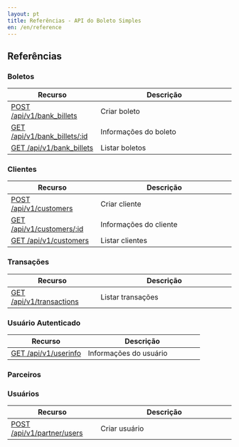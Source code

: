 ```yaml
---
layout: pt
title: Referências - API do Boleto Simples
en: /en/reference
---
```


## Referências

### Boletos

<table class='table table-bordered features'>
  <thead>
    <tr>
      <th>Recurso</th>
      <th>Descrição</th>
    </tr>
  </thead>
  <tbody>
    <tr>
      <td><a href="/reference/v1/bank_billets#criar-boleto">POST /api/v1/bank_billets</a></td>
      <td width='60%'>Criar boleto</td>
    </tr>
    <tr>
      <td><a href="/reference/v1/bank_billets#informaes-do-boleto">GET /api/v1/bank_billets/:id</a></td>
      <td width='60%'>Informações do boleto</td>
    </tr>
    <tr>
      <td><a href="/reference/v1/bank_billets#listar-boletos">GET /api/v1/bank_billets</a></td>
      <td width='60%'>Listar boletos</td>
    </tr>
  </tbody>
</table>

###  Clientes

<table class='table table-bordered features'>
  <thead>
    <tr>
      <th>Recurso</th>
      <th>Descrição</th>
    </tr>
  </thead>
  <tbody>
    <tr>
      <td>
        <a href="/reference/v1/customers#criar-cliente">POST /api/v1/customers</a>
      </td>
      <td width='60%'>Criar cliente</td>
    </tr>
    <tr>
      <td>
        <a href="/reference/v1/customers#informaes-do-cliente">GET /api/v1/customers/:id</a>
      </td>
      <td width='60%'>Informações do cliente</td>
    </tr>
    <tr>
      <td>
        <a href="/reference/v1/customers#listar-clientes">GET /api/v1/customers</a>
      </td>
      <td width='60%'>Listar clientes</td>
    </tr>
  </tbody>
</table>

### Transações

<table class='table table-bordered features'>
  <thead>
    <tr>
      <th>Recurso</th>
      <th>Descrição</th>
    </tr>
  </thead>
  <tbody>
    <tr>
      <td>
        <a href="/reference/v1/transactions/">GET /api/v1/transactions</a>
      </td>
      <td width='60%'>Listar transações</td>
    </tr>
  </tbody>
</table>

### Usuário Autenticado

<table class='table table-bordered features'>
  <thead>
    <tr>
      <th>Recurso</th>
      <th>Descrição</th>
    </tr>
  </thead>
  <tbody>
    <tr>
      <td>
        <a href="/reference/v1/users/">GET /api/v1/userinfo</a>
      </td>
      <td width='60%'>Informações do usuário</td>
    </tr>
  </tbody>
</table>

### Parceiros

### Usuários

<table class='table table-bordered features'>
  <thead>
    <tr>
      <th>Recurso</th>
      <th>Descrição</th>
    </tr>
  </thead>
  <tbody>
    <tr>
      <td>
        <a href="/reference/v1/partner/users">POST /api/v1/partner/users</a>
      </td>
      <td width='60%'>Criar usuário</td>
    </tr>
  </tbody>
</table>
